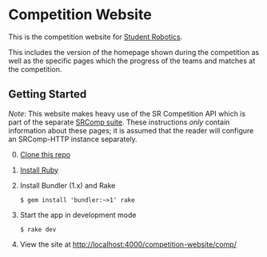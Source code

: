# Competition Website

This is the competition website for [Student Robotics][SR].

This includes the version of the homepage shown during the competition as well
as the specific pages which the progress of the teams and matches at the
competition.

## Getting Started

*Note*: This website makes heavy use of the SR Competition API which is part of
the separate [SRComp suite][srcomp]. These instructions _only_ contain
information about these pages; it is assumed that the reader will configure an
SRComp-HTTP instance separately.

0. [Clone this repo][clone-repo]

1. [Install Ruby][install-ruby]

2. Install Bundler (1.x) and Rake

    ``` shell
    $ gem install 'bundler:~>1' rake
    ```

3. Start the app in development mode

    ```shell
    $ rake dev
    ```

4. View the site at <http://localhost:4000/competition-website/comp/>


[SR]: https://studentrobotics.org
[srcomp]: https://github.com/PeterJCLaw/srcomp/wiki
[install-ruby]: https://www.ruby-lang.org/en/documentation/installation/
[clone-repo]: https://docs.github.com/en/repositories/creating-and-managing-repositories/cloning-a-repository

